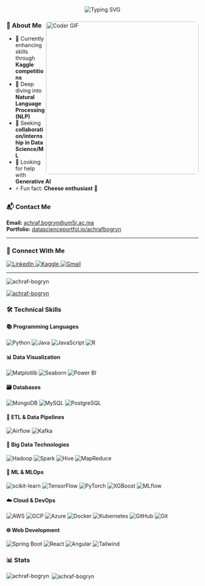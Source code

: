 <div align="center">
  <img src="https://readme-typing-svg.demolab.com?font=Fira+Code&weight=600&size=30&duration=2000&pause=500&color=5C7AFF&center=true&vCenter=true&width=600&lines=Hi+%F0%9F%91%8B%2C+I'm+Achraf+Bogryn;Data+Science+%26+ML+Engineer" alt="Typing SVG" />
</div>

<div>
  <img align="right" src="https://media.giphy.com/media/SWoSkN6DxTszqIKEqv/giphy.gif" alt="Coder GIF" width="400" style="border-radius: 8px;">

  ### 🚀 About Me
  - 🔭 Currently enhancing skills through **Kaggle competitions**
  - 🌱 Deep diving into **Natural Language Processing (NLP)**
  - 👯 Seeking **collaboration/internship in Data Science/ML**
  - 🤝 Looking for help with **Generative AI**
  - ⚡ Fun fact: **Cheese enthusiast** 🧀

  ### 📬 Contact Me
  **Email:** [achraf.bogryn@um5r.ac.ma](mailto:achraf.bogryn@um5r.ac.ma)  
  **Portfolio:** [datascienceportfol.io/achrafbogryn](datascienceportfol.io/achrafbogryn)  

</div>

---

### 🔗 Connect With Me
<p align="left">
  <a href="https://linkedin.com/in/achraf-bogryn" target="_blank">
    <img src="https://img.shields.io/badge/LinkedIn-0077B5?style=for-the-badge&logo=linkedin&logoColor=white" alt="LinkedIn">
  </a>
  <a href="https://kaggle.com/achrafbogryn" target="_blank">
    <img src="https://img.shields.io/badge/Kaggle-20BEFF?style=for-the-badge&logo=kaggle&logoColor=white" alt="Kaggle">
  </a>
  <a href="mailto:achraf.bogryn@um5r.ac.ma">
    <img src="https://img.shields.io/badge/Gmail-D14836?style=for-the-badge&logo=gmail&logoColor=white" alt="Gmail">
  </a>
</p>

---

<p align="left"> <img src="https://komarev.com/ghpvc/?username=achraf-bogryn&label=Profile%20views&color=0e75b6&style=flat" alt="achraf-bogryn" /> </p>

<p align="left"> <a href="https://github.com/ryo-ma/github-profile-trophy"><img src="https://github-profile-trophy.vercel.app/?username=achraf-bogryn" alt="achraf-bogryn" /></a> </p>

### 🛠️ Technical Skills

#### 📚 Programming Languages
<p>
  <img src="https://img.shields.io/badge/Python-3776AB?style=for-the-badge&logo=python&logoColor=white" alt="Python">
  <img src="https://img.shields.io/badge/Java-ED8B00?style=for-the-badge&logo=openjdk&logoColor=white" alt="Java">
  <img src="https://img.shields.io/badge/JavaScript-F7DF1E?style=for-the-badge&logo=javascript&logoColor=black" alt="JavaScript">
  <img src="https://img.shields.io/badge/R-276DC3?style=for-the-badge&logo=r&logoColor=white" alt="R">
</p>


#### 📊 Data Visualization
<p>
  <img src="https://img.shields.io/badge/Matplotlib-11557C?style=for-the-badge&logo=python&logoColor=white" alt="Matplotlib">
  <img src="https://img.shields.io/badge/Seaborn-5C7AFF?style=for-the-badge&logo=python&logoColor=white" alt="Seaborn">
  <img src="https://img.shields.io/badge/Power_BI-F2C811?style=for-the-badge&logo=powerbi&logoColor=black" alt="Power BI">
</p>


#### 🗃️ Databases
<p>
  <img src="https://img.shields.io/badge/MongoDB-47A248?style=for-the-badge&logo=mongodb&logoColor=white" alt="MongoDB">
  <img src="https://img.shields.io/badge/MySQL-4479A1?style=for-the-badge&logo=mysql&logoColor=white" alt="MySQL">
  <img src="https://img.shields.io/badge/PostgreSQL-4169E1?style=for-the-badge&logo=postgresql&logoColor=white" alt="PostgreSQL">
</p>

#### 🔄 ETL & Data Pipelines
<p>
  <img src="https://img.shields.io/badge/Airflow-017CEE?style=for-the-badge&logo=apacheairflow&logoColor=white" alt="Airflow">
  <img src="https://img.shields.io/badge/Apache_Kafka-231F20?style=for-the-badge&logo=apache-kafka&logoColor=white" alt="Kafka">
</p>



#### 🐘 Big Data Technologies
<p>
  <img src="https://img.shields.io/badge/Apache_Hadoop-66CCFF?style=for-the-badge&logo=apachehadoop&logoColor=black" alt="Hadoop">
  <img src="https://img.shields.io/badge/Apache_Spark-E25A1C?style=for-the-badge&logo=apachespark&logoColor=white" alt="Spark">
  <img src="https://img.shields.io/badge/Apache_Hive-FDEE21?style=for-the-badge&logo=apachehive&logoColor=black" alt="Hive">
  <img src="https://img.shields.io/badge/MapReduce-005D8F?style=for-the-badge&logo=apache&logoColor=white" alt="MapReduce">
</p>


#### 🤖 ML & MLOps
<p>
  <img src="https://img.shields.io/badge/scikit_learn-F7931E?style=for-the-badge&logo=scikit-learn&logoColor=white" alt="scikit-learn">
  <img src="https://img.shields.io/badge/TensorFlow-FF6F00?style=for-the-badge&logo=tensorflow&logoColor=white" alt="TensorFlow">
  <img src="https://img.shields.io/badge/PyTorch-EE4C2C?style=for-the-badge&logo=pytorch&logoColor=white" alt="PyTorch">
  <img src="https://img.shields.io/badge/XGBoost-017CEE?style=for-the-badge&logo=xgboost&logoColor=white" alt="XGBoost">
  <img src="https://img.shields.io/badge/MLflow-0194E2?style=for-the-badge&logo=mlflow&logoColor=white" alt="MLflow">
</p>


#### ☁️ Cloud & DevOps
<p>
  <img src="https://img.shields.io/badge/AWS-232F3E?style=for-the-badge&logo=amazon-aws&logoColor=white" alt="AWS">
  <img src="https://img.shields.io/badge/Google_Cloud-4285F4?style=for-the-badge&logo=google-cloud&logoColor=white" alt="GCP">
  <img src="https://img.shields.io/badge/Azure-0089D6?style=for-the-badge&logo=microsoft-azure&logoColor=white" alt="Azure">
  <img src="https://img.shields.io/badge/Docker-2496ED?style=for-the-badge&logo=docker&logoColor=white" alt="Docker">
  <img src="https://img.shields.io/badge/Kubernetes-326CE5?style=for-the-badge&logo=kubernetes&logoColor=white" alt="Kubernetes">
  <img src="https://img.shields.io/badge/GitHub-181717?style=for-the-badge&logo=github&logoColor=white" alt="GitHub">
  <img src="https://img.shields.io/badge/Git-F05032?style=for-the-badge&logo=git&logoColor=white" alt="Git">
</p>



#### 🌐 Web Development
<p>
  <img src="https://img.shields.io/badge/Spring_Boot-6DB33F?style=for-the-badge&logo=springboot&logoColor=white" alt="Spring Boot">
  <img src="https://img.shields.io/badge/React-20232A?style=for-the-badge&logo=react&logoColor=61DAFB" alt="React">
  <img src="https://img.shields.io/badge/Angular-DD0031?style=for-the-badge&logo=angular&logoColor=white" alt="Angular">
  <img src="https://img.shields.io/badge/Tailwind_CSS-38B2AC?style=for-the-badge&logo=tailwind-css&logoColor=white" alt="Tailwind">
</p>

### 📊 Stats

<p><img align="left" src="https://github-readme-stats.vercel.app/api/top-langs?username=achraf-bogryn&show_icons=true&locale=en&layout=compact" alt="achraf-bogryn" /></p>

<p>&nbsp;<img align="center" src="https://github-readme-stats.vercel.app/api?username=achraf-bogryn&show_icons=true&locale=en" alt="achraf-bogryn" /></p>


